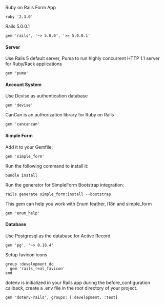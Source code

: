 Ruby on Rails Form App
```
ruby '2.3.0'
```
Rails 5.0.0.1
```
gem 'rails', '~> 5.0.0', '>= 5.0.0.1'
```

#### Server
Use Rails 5 default server, Puma to run highly concurrent HTTP 1.1 server for Ruby/Rack applications
```
gem 'puma'
```

#### Account System
Use Devise as authentication database
```
gem 'devise'
```
CanCan is an authorization library for Ruby on Rails
```
gem 'cancancan'
```

#### Simple Form
Add it to your Gemfile:
```
gem 'simple_form'
```
Run the following command to install it:
```
bundle install
```
Run the generator for SimpleForm Bootstrap integration:
```
rails generate simple_form:install --bootstrap
```
This gem can help you work with Enum feather, I18n and simple_form
```
gem 'enum_help'
```

#### Database
Use Postgresql as the database for Active Record
```
gem 'pg', '~> 0.18.4'
```

Setup favicon icons
```
group :development do
  gem 'rails_real_favicon'
end
```
dotenv is initialized in your Rails app during the before_configuration callback, create a .env file in the root directory of your project.
```
gem 'dotenv-rails', groups: [:development, :test]
```
